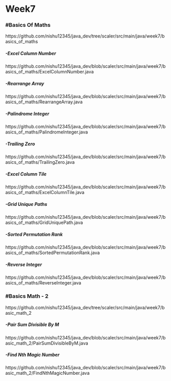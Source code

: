 # Week7

<h3>#Basics Of Maths</h3>
https://github.com/nishu12345/java_dev/tree/scaler/src/main/java/week7/basics_of_maths

<h5>-Excel Column Number</h5>
https://github.com/nishu12345/java_dev/blob/scaler/src/main/java/week7/basics_of_maths/ExcelColumnNumber.java

<h5>-Rearrange Array</h5>
https://github.com/nishu12345/java_dev/blob/scaler/src/main/java/week7/basics_of_maths/RearrangeArray.java

<h5>-Palindrome Integer</h5>
https://github.com/nishu12345/java_dev/blob/scaler/src/main/java/week7/basics_of_maths/PalindromeInteger.java

<h5>-Trailing Zero</h5>
https://github.com/nishu12345/java_dev/blob/scaler/src/main/java/week7/basics_of_maths/TrailingZero.java

<h5>-Excel Column Tile</h5>
https://github.com/nishu12345/java_dev/blob/scaler/src/main/java/week7/basics_of_maths/ExcelColumnTile.java

<h5>-Grid Unique Paths</h5>
https://github.com/nishu12345/java_dev/blob/scaler/src/main/java/week7/basics_of_maths/GridUniquePath.java

<h5>-Sorted Permutation Rank</h5>
https://github.com/nishu12345/java_dev/blob/scaler/src/main/java/week7/basics_of_maths/SortedPermutationRank.java

<h5>-Reverse Integer</h5>
https://github.com/nishu12345/java_dev/blob/scaler/src/main/java/week7/basics_of_maths/ReverseInteger.java

<h3>#Basics Math - 2</h3>
https://github.com/nishu12345/java_dev/tree/scaler/src/main/java/week7/basic_math_2

<h5>-Pair Sum Divisible By M</h5>
https://github.com/nishu12345/java_dev/blob/scaler/src/main/java/week7/basic_math_2/PairSumDivisibleByM.java

<h5>-Find Nth Magic Number</h5>
https://github.com/nishu12345/java_dev/blob/scaler/src/main/java/week7/basic_math_2/FindNthMagicNumber.java